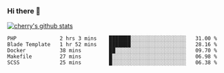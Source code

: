 ### Hi there 👋

<!--
**cherryred5959/cherryred5959** is a ✨ _special_ ✨ repository because its `README.md` (this file) appears on your GitHub profile.

Here are some ideas to get you started:

- 🔭 I’m currently working on ...
- 🌱 I’m currently learning ...
- 👯 I’m looking to collaborate on ...
- 🤔 I’m looking for help with ...
- 💬 Ask me about ...
- 📫 How to reach me: ...
- 😄 Pronouns: ...
- ⚡ Fun fact: ...
-->

[![cherry's github stats](https://github-readme-stats.vercel.app/api?username=cr-lgl&theme=dracula)](https://github.com/anuraghazra/github-readme-stats)

<!--START_SECTION:waka-->
```text
PHP              2 hrs 3 mins    ███████░░░░░░░░░░░░░░░░░░   31.00 % 
Blade Template   1 hr 52 mins    ███████░░░░░░░░░░░░░░░░░░   28.16 % 
Docker           38 mins         ██░░░░░░░░░░░░░░░░░░░░░░░   09.70 % 
Makefile         27 mins         █░░░░░░░░░░░░░░░░░░░░░░░░   06.98 % 
SCSS             25 mins         █░░░░░░░░░░░░░░░░░░░░░░░░   06.38 %
```
<!--END_SECTION:waka-->
